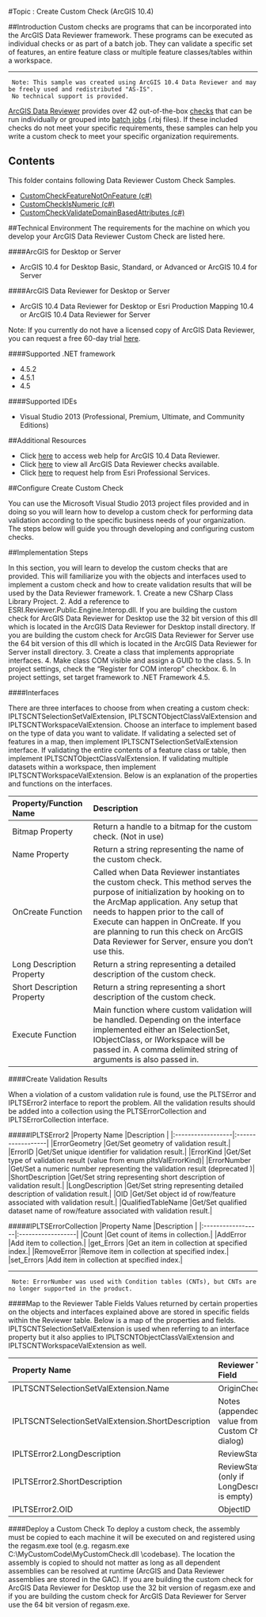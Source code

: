 #Topic : Create Custom Check (ArcGIS 10.4)

##Introduction
Custom checks are programs that can be incorporated into the ArcGIS Data Reviewer framework. These programs can be executed as individual checks or as part of a batch job. They can validate a specific set of features, an entire feature class or multiple feature classes/tables within a workspace.

----------
     Note: This sample was created using ArcGIS 10.4 Data Reviewer and may be freely used and redistributed "AS-IS". 
     No technical support is provided.

[ArcGIS Data Reviewer](http://www.esri.com/software/arcgis/extensions/arcgis-data-reviewer/index.html) provides over 42 out-of-the-box [checks](http://desktop.arcgis.com/en/arcmap/latest/extensions/data-reviewer/checks-in-data-reviewer.htm) that can be run individually or grouped into [batch jobs](http://desktop.arcgis.com/en/arcmap/latest/extensions/data-reviewer/batch-jobs-and-data-reviewer.htm) (.rbj files). If these included checks do not meet your specific requirements, these samples can help you write a custom check to meet your specific organization requirements.

## Contents 

This folder contains following Data Reviewer Custom Check Samples.

* [CustomCheckFeatureNotOnFeature (c#)](https://github.com/ArcGIS/DataReviewerCustomCheckSamples/tree/master/CustomCheckFeatureNotOnFeature)
* [CustomCheckIsNumeric (c#)](https://github.com/ArcGIS/DataReviewerCustomCheckSamples/tree/master/CustomCheckIsNumeric)
* [CustomCheckValidateDomainBasedAttributes (c#)](https://github.com/ArcGIS/DataReviewerCustomCheckSamples/tree/master/CustomCheckValidateDomainBasedAttributes)

##Technical Environment
The requirements for the machine on which you develop your ArcGIS Data Reviewer Custom Check are listed here.

####ArcGIS for Desktop or Server

* ArcGIS 10.4 for Desktop Basic, Standard, or Advanced or ArcGIS 10.4 for Server

####ArcGIS Data Reviewer for Desktop or Server

* ArcGIS 10.4 Data Reviewer for Desktop or Esri Production Mapping 10.4 or ArcGIS 10.4 Data Reviewer for Server

Note: If you currently do not have a licensed copy of ArcGIS Data Reviewer, you can request a free 60-day trial [here](http://www.esri.com/apps/products/offers/mapping/index.cfm?prd=reviewer).

####Supported .NET framework

* 4.5.2 
* 4.5.1 
* 4.5 

####Supported IDEs

* Visual Studio 2013 (Professional, Premium, Ultimate, and Community Editions) 

##Additional Resources
* Click [here](http://desktop.arcgis.com/en/arcmap/latest/extensions/data-reviewer/what-is-data-reviewer.htm) to access web help for ArcGIS 10.4 Data Reviewer.
* Click [here](http://desktop.arcgis.com/en/arcmap/latest/extensions/data-reviewer/pdf/Reviewer_check_poster.pdf) to view all ArcGIS Data Reviewer checks available.
* Click [here](http://www.esri.com/services/professional-services/request-services) to request help from Esri Professional Services.

##Configure Create Custom Check

You can use the Microsoft Visual Studio 2013 project files provided and in doing so you will learn how to develop a custom check for performing data validation according to the specific business needs of your organization. The steps below will guide you through developing and configuring custom checks.

##Implementation Steps

In this section, you will learn to develop the custom checks that are provided. This will familiarize you with the objects and interfaces used to implement a custom check and how to create validation results that will be used by the Data Reviewer framework.
     1. Create a new CSharp Class Library Project.
     2. Add a reference to ESRI.Reviewer.Public.Engine.Interop.dll. If you are building the custom check for ArcGIS Data Reviewer for Desktop use the 32 bit version of this dll which is located in the ArcGIS Data Reviewer for Desktop install directory. If you are building the custom check for ArcGIS Data Reviewer for Server use the 64 bit version of this dll which is located in the ArcGIS Data Reviewer for Server install directory.
     3. Create a class that implements appropriate interfaces.
     4. Make class COM visible and assign a GUID to the class.
     5. In project settings, check the “Register for COM interop” checkbox.
     6. In project settings, set target framework to .NET Framework 4.5.

####Interfaces

There are three interfaces to choose from when creating a custom check: IPLTSCNTSelectionSetValExtension, IPLTSCNTObjectClassValExtension and IPLTSCNTWorkspaceValExtension. Choose an interface to implement based on the type of data you want to validate. If validating a selected set of features in a map, then implement IPLTSCNTSelectionSetValExtension interface. If validating the entire contents of a feature class or table, then implement IPLTSCNTObjectClassValExtension. If validating multiple datasets within a workspace, then implement IPLTSCNTWorkspaceValExtension. Below is an explanation of the properties and functions on the interfaces.

|Property/Function Name       |Description               |
|:--------------------------- |:--------------|
|Bitmap Property              |Return a handle to a bitmap for the custom check. (Not in use)|
|Name Property                |Return a string representing the name of the custom check.|
|OnCreate Function            |Called when Data Reviewer instantiates the custom check. This method serves the purpose of initialization by hooking on to the ArcMap application. Any setup that needs to happen prior to the call of Execute can happen in OnCreate. If you are planning to run this check on ArcGIS Data Reviewer for Server, ensure you don’t use this.|
|Long Description Property    |Return a string representing a detailed description of the custom check.|
|Short Description Property   |Return a string representing a short description of the custom check.|
|Execute Function             |Main function where custom validation will be handled. Depending on the interface implemented either an ISelectionSet, IObjectClass, or IWorkspace will be passed in. A comma delimited string of arguments is also passed in.|

####Create Validation Results

When a violation of a custom validation rule is found, use the PLTSError and IPLTSError2 interface to report the problem. All the validation results should be added into a collection using the PLTSErrorCollection and IPLTSErrorCollection interface.

#####IPLTSError2
|Property Name      |Description        |
|:------------------|:------------------|
|ErrorGeometry      |Get/Set geometry of validation result.|
|ErrorID            |Get/Set unique identifier for validation result.|
|ErrorKind          |Get/Set type of validation result (value from enum pltsValErrorKind)|
|ErrorNumber        |Get/Set a numeric number representing the validation result (deprecated )|
|ShortDescription   |Get/Set string representing short description of validation result.|
|LongDescription    |Get/Set string representing detailed description of validation result.|
|OID                |Get/Set object id of row/feature associated with validation result.|
|QualifiedTableName |Get/Set qualified dataset name of row/feature associated with validation result.|

#####IPLTSErrorCollection
|Property Name      |Description        |
|:------------------|:------------------|
|Count              |Get count of items in collection.|
|AddError           |Add item to collection.|
|get_Errors         |Get an item in collection at specified index.|
|RemoveError        |Remove item in collection at specified index.|
|set_Errors         |Add item in collection at specified index.|

----------
     Note: ErrorNumber was used with Condition tables (CNTs), but CNTs are no longer supported in the product.

####Map to the Reviewer Table Fields
Values returned by certain properties on the objects and interfaces explained above are stored in specific fields within the Reviewer table. Below is a map of the properties and fields. IPLTSCNTSelectionSetValExtension is used when referring to an interface property but it also applies to IPLTSCNTObjectClassValExtension and IPLTSCNTWorkspaceValExtension as well.

|Property Name                                         |Reviewer Table Field        |
|:-----------------------------------------------------|:------------------|
|IPLTSCNTSelectionSetValExtension.Name                 |OriginCheck|
|IPLTSCNTSelectionSetValExtension.ShortDescription     |Notes (appended to value from Custom Check dialog)|
|IPLTSError2.LongDescription                           |ReviewStatus|
|IPLTSError2.ShortDescription                          |ReviewStatus (only if LongDescription is empty)|
|IPLTSError2.OID                                       |ObjectID|

####Deploy a Custom Check
To deploy a custom check, the assembly must be copied to each machine it will be executed on and registered using the regasm.exe tool (e.g. regasm.exe C:\MyCustomCode\MyCustomCheck.dll \codebase). The location the assembly is copied to should not matter as long as all dependent assemblies can be resolved at runtime (ArcGIS and Data Reviewer assemblies are stored in the GAC). If you are building the custom check for ArcGIS Data Reviewer for Desktop use the 32 bit version of regasm.exe and if you are building the custom check for ArcGIS Data Reviewer for Server use the 64 bit version of regasm.exe. 

